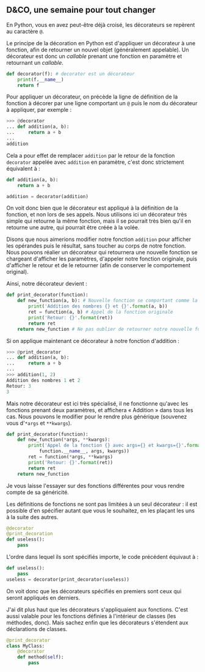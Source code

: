 ## D&CO, une semaine pour tout changer

En Python, vous en avez peut-être déjà croisé, les décorateurs se repèrent au caractère `@`.

Le principe de la décoration en Python est d'appliquer un décorateur à une fonction, afin de retourner un nouvel objet (généralement appelable).
Un décorateur est donc un *callable* prenant une fonction en paramètre et retournant un *callable*.

```python
def decorator(f): # decorator est un décorateur
    print(f.__name__)
    return f
```

Pour appliquer un décorateur, on précède la ligne de définition de la fonction à décorer par une ligne comportant un `@` puis le nom du décorateur à appliquer, par exemple :

```python
>>> @decorator
... def addition(a, b):
...     return a + b
...
addition
```

Cela a pour effet de remplacer `addition` par le retour de la fonction `decorator` appelée avec `addition` en paramètre, c'est donc strictement équivalent à :

```python
def addition(a, b):
    return a + b

addition = decorator(addition)
```

On voit donc bien que le décorateur est appliqué à la définition de la fonction, et non lors de ses appels.
Nous utilisons ici un décorateur très simple qui retourne la même fonction, mais il se pourrait très bien qu'il en retourne une autre, qui pourrait être créée à la volée.

Disons que nous aimerions modifier notre fonction `addition` pour afficher les opérandes puis le résultat, sans toucher au corps de notre fonction. Nous pouvons réalier un décorateur qui retournera une nouvelle fonction se chargeant d'afficher les paramètres, d'appeler notre fonction originale, puis d'afficher le retour et de le retourner (afin de conserver le comportement original).

Ainsi, notre décorateur devient :

```python
def print_decorator(function):
    def new_function(a, b): # Nouvelle fonction se comportant comme la fonction à décorer
        print('Addition des nombres {} et {}'.format(a, b))
        ret = function(a, b) # Appel de la fonction originale
        print('Retour: {}'.format(ret))
        return ret
    return new_function # Ne pas oublier de retourner notre nouvelle fonction
```

Si on applique maintenant ce décorateur à notre fonction d'addition :

```python
>>> @print_decorator
... def addition(a, b):
...     return a + b
...
>>> addition(1, 2)
Addition des nombres 1 et 2
Retour: 3
3
```

Mais notre décorateur est ici très spécialisé, il ne fonctionne qu'avec les fonctions prenant deux paramètres, et affichera « Addition » dans tous les cas. Nous pouvons le modifier pour le rendre plus générique (souvenez vous d'`*args` et `**kwargs`).

```python
def print_decorator(function):
    def new_function(*args, **kwargs):
        print('Appel de la fonction {} avec args={} et kwargs={}'.format(
            function.__name__, args, kwargs))
        ret = function(*args, **kwargs)
        print('Retour: {}'.format(ret))
        return ret
    return new_function
```

Je vous laisse l'essayer sur des fonctions différentes pour vous rendre compte de sa généricité.

Les définitions de fonctions ne sont pas limitées à un seul décorateur : il est possible d'en spécifier autant que vous le souhaitez, en les plaçant les uns à la suite des autres.

```python
@decorator
@print_decoration
def useless():
    pass
```

L'ordre dans lequel ils sont spécifiés importe, le code précédent équivaut à :

```python
def useless():
    pass
useless = decorator(print_decorator(useless))
```

On voit donc que les décorateurs spécifiés en premiers sont ceux qui seront appliqués en derniers.

J'ai dit plus haut que les décorateurs s'appliquaient aux fonctions. C'est aussi valable pour les fonctions définies à l'intérieur de classes (les méthodes, donc).
Mais sachez enfin que les décorateurs s'étendent aux déclarations de classes.

```python
@print_decorator
class MyClass:
    @decorator
    def method(self):
        pass
```
